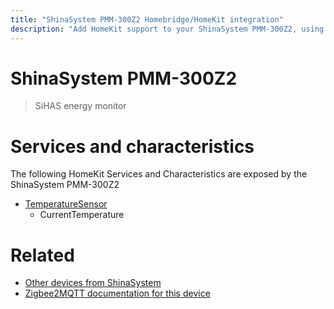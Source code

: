 ```yaml
---
title: "ShinaSystem PMM-300Z2 Homebridge/HomeKit integration"
description: "Add HomeKit support to your ShinaSystem PMM-300Z2, using Homebridge, Zigbee2MQTT and homebridge-z2m."
---
```

<!---
This file has been GENERATED using src/docgen/docgen.ts
DO NOT EDIT THIS FILE MANUALLY!
-->
# ShinaSystem PMM-300Z2
> SiHAS energy monitor


# Services and characteristics
The following HomeKit Services and Characteristics are exposed by
the ShinaSystem PMM-300Z2

* [TemperatureSensor](../../sensors.md)
  * CurrentTemperature


# Related
* [Other devices from ShinaSystem](../index.md#shinasystem)
* [Zigbee2MQTT documentation for this device](https://www.zigbee2mqtt.io/devices/PMM-300Z2.html)